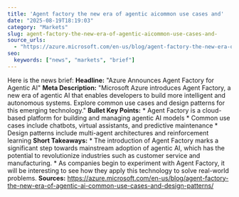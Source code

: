 ```yaml
---
title: 'Agent factory the new era of agentic aicommon use cases and'
date: "2025-08-19T18:19:03"
category: "Markets"
slug: agent-factory-the-new-era-of-agentic-aicommon-use-cases-and-
source_urls:
  - "https://azure.microsoft.com/en-us/blog/agent-factory-the-new-era-of-agentic-ai-common-use-cases-and-design-patterns/"
seo:
  keywords: ["news", "markets", "brief"]
---
```

Here is the news brief:  **Headline:** "Azure Announces Agent Factory for Agentic AI"  **Meta Description:** "Microsoft Azure introduces Agent Factory, a new era of agentic AI that enables developers to build more intelligent and autonomous systems. Explore common use cases and design patterns for this emerging technology."  **Bullet Key Points:**  * Agent Factory is a cloud-based platform for building and managing agentic AI models * Common use cases include chatbots, virtual assistants, and predictive maintenance * Design patterns include multi-agent architectures and reinforcement learning  **Short Takeaways:**  * The introduction of Agent Factory marks a significant step towards mainstream adoption of agentic AI, which has the potential to revolutionize industries such as customer service and manufacturing. * As companies begin to experiment with Agent Factory, it will be interesting to see how they apply this technology to solve real-world problems.  **Sources:**  https://azure.microsoft.com/en-us/blog/agent-factory-the-new-era-of-agentic-ai-common-use-cases-and-design-patterns/ 
